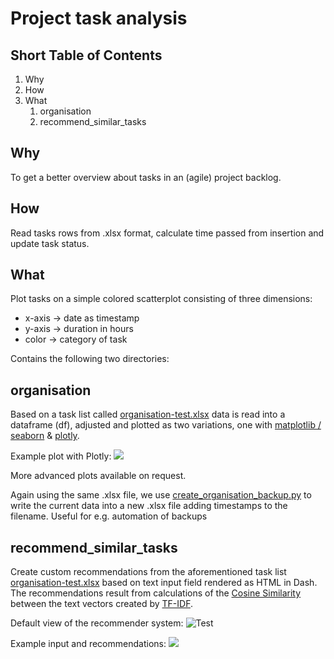 # Project task analysis

## Short Table of Contents

1. Why
2. How
3. What
    1. organisation
    2. recommend_similar_tasks
    
## Why
To get a better overview about tasks in an (agile) project backlog.

## How
Read tasks rows from .xlsx format, calculate time passed from insertion and update task status.

## What
Plot tasks on a simple colored scatterplot consisting of three dimensions: 
- x-axis -> date as timestamp
- y-axis -> duration in hours
- color  -> category of task

Contains the following two directories:

## organisation
Based on a task list called [organisation-test.xlsx](https://github.com/DanishDahaka/project_task_analysis/blob/master/organisation/organisation-test.xlsx) data is read into a dataframe (df), adjusted and plotted as two variations, one with [matplotlib / seaborn](https://github.com/DanishDahaka/project_task_analysis/blob/master/organisation/task_organisation_xls_to_plt_with_sns.py) & [plotly](https://github.com/DanishDahaka/project_task_analysis/blob/master/organisation/task_organisation_xls_to_plotly.py).

Example plot with Plotly:
![](https://github.com/DanishDahaka/project_task_analysis/blob/master/images/task_scatter_matrix.png)

More advanced plots available on request.

Again using the same .xlsx file, we use [create_organisation_backup.py](https://github.com/DanishDahaka/project_task_analysis/blob/master/organisation/create_organisation_backup.py) to write the current data into a new .xlsx file adding timestamps to the filename. Useful for e.g. automation of backups

## recommend_similar_tasks
Create custom recommendations from the aforementioned task list [organisation-test.xlsx](https://github.com/DanishDahaka/project_task_analysis/blob/master/organisation/organisation-test.xlsx) based on text input field rendered as HTML in Dash. The recommendations result from calculations of the [Cosine Similarity](https://en.wikipedia.org/wiki/Cosine_similarity) between the text vectors created by [TF-IDF](https://en.wikipedia.org/wiki/Tf–idf).

Default view of the recommender system:
![Test](https://github.com/DanishDahaka/project_task_analysis/blob/master/images/recommender_sys_dash_default.png)

Example input and recommendations:
![](https://github.com/DanishDahaka/project_task_analysis/blob/master/images/recommender_sys_dash_example.png)
